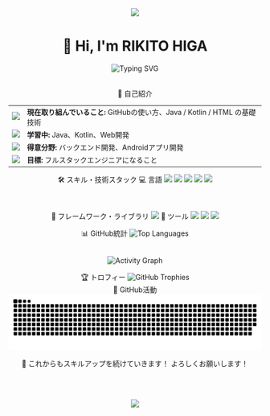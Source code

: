 <div align="center"> <!-- ヘッダー画像 --> <img src="https://capsule-render.vercel.app/api?type=waving&color=gradient&height=200&section=header&text=Welcome%20to%20My%20Profile!&fontSize=40&fontAlignY=35&animation=twinkling" /> <!-- タイトル --> <h1>👋 Hi, I'm RIKITO HIGA</h1> <img src="https://readme-typing-svg.herokuapp.com?font=Fira+Code&pause=1000&color=2E9EF7&center=true&vCenter=true&width=500&lines=ITカレッジ沖縄;ITスペシャリスト科二年;学生エンジニアです;Javaを勉強中です;新しい技術を学ぶのが好きです" alt="Typing SVG" />
<br/><br/>


🚀 自己紹介
</div> <table align="center"> <tr> <td> <img src="https://img.icons8.com/color/48/000000/laptop-coding.png" width="30"/> </td> <td> <b>現在取り組んでいること:</b> GitHubの使い方、Java / Kotlin / HTML の基礎技術 </td> </tr> <tr> <td> <img src="https://img.icons8.com/color/48/000000/student-center.png" width="30"/> </td> <td> <b>学習中:</b> Java、Kotlin、Web開発 </td> </tr> <tr> <td> <img src="https://img.icons8.com/color/48/000000/chat.png" width="30"/> </td> <td> <b>得意分野:</b> バックエンド開発、Androidアプリ開発 </td> </tr> <tr> <td> <img src="https://img.icons8.com/color/48/000000/rocket.png" width="30"/> </td> <td> <b>目標:</b> フルスタックエンジニアになること </td> </tr> </table>
<div align="center">
🛠️ スキル・技術スタック
💻 言語
<img src="https://img.shields.io/badge/-Java-007396?style=for-the-badge&logo=Java&logoColor=white" /> <img src="https://img.shields.io/badge/-Kotlin-7F52FF?style=for-the-badge&logo=Kotlin&logoColor=white" /> <img src="https://img.shields.io/badge/-HTML5-E34F26?style=for-the-badge&logo=HTML5&logoColor=white" /> <img src="https://img.shields.io/badge/-CSS3-1572B6?style=for-the-badge&logo=CSS3&logoColor=white" /> <img src="https://img.shields.io/badge/-TypeScript-3178C6?style=for-the-badge&logo=TypeScript&logoColor=white" />


<br></br>
🚀 フレームワーク・ライブラリ
<img src="https://img.shields.io/badge/-React-61DAFB?style=for-the-badge&logo=React&logoColor=black" />
🔧 ツール
<img src="https://img.shields.io/badge/-Git-F05032?style=for-the-badge&logo=Git&logoColor=white" /> <img src="https://img.shields.io/badge/-VS_Code-007ACC?style=for-the-badge&logo=Visual-Studio-Code&logoColor=white" /> <img src="https://img.shields.io/badge/-Twitter-1DA1F2?style=for-the-badge&logo=Twitter&logoColor=white" /> <br/>

📊 GitHub統計
<img src="https://github-readme-stats.vercel.app/api/top-langs/?username=itc-s24023&layout=compact&theme=tokyonight&hide_border=true" alt="Top Languages" />
<br/><br/>

<img src="https://github-readme-activity-graph.vercel.app/graph?username=itc-s24023&theme=tokyo-night&hide_border=true" alt="Activity Graph" /> </div>
<div align="center">
🏆 トロフィー
<img src="https://github-profile-trophy.vercel.app/?username=itc-s24023&theme=tokyonight&margin-w=15&no-frame=true&row=1" alt="GitHub Trophies" /> </div>
<div align="center">
🐍 GitHub活動
<picture> <source media="(prefers-color-scheme: dark)" srcset="https://raw.githubusercontent.com/obregonia1/obregonia1/master/img/snake-dark.svg"> <source media="(prefers-color-scheme: light)" srcset="https://raw.githubusercontent.com/obregonia1/obregonia1/master/img/snake.svg"> <img alt="github contribution grid snake animation" src="https://raw.githubusercontent.com/obregonia1/obregonia1/master/img/snake-dark.svg"> </picture> </div>
<div align="center">


🌟 これからもスキルアップを続けていきます！
よろしくお願いします！

<br/><br/>

<!-- フッター画像 --> <img src="https://capsule-render.vercel.app/api?type=waving&color=gradient&height=100&section=footer" /> </div>
